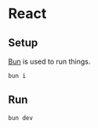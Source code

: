 # React

## Setup

[Bun](https://bun.sh/) is used to run things.

```
bun i
```

## Run

```
bun dev
```
